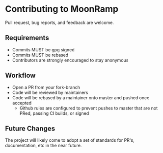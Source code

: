# Contributing to MoonRamp

Pull request, bug reports, and feedback are welcome.

## Requirements

* Commits MUST be gpg signed
* Commits MUST be rebased
* Contributors are strongly encouraged to stay anonymous

## Workflow

- Open a PR from your fork-branch
- Code will be reviewed by maintainers
- Code will be rebased by a maintainer onto master and pushed once accepted
  - Github rules are configured to prevent pushes to master that are not PRed, passing CI builds, or signed


## Future Changes

The project will likely come to adopt a set of standards for PR's, documentation, etc in the near future.

